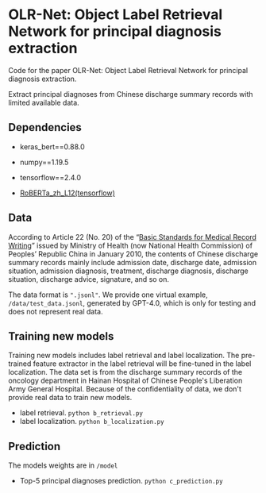 # OLR-Net: Object Label Retrieval Network for principal diagnosis extraction

Code for the paper OLR-Net: Object Label Retrieval Network for principal diagnosis extraction. 

Extract principal diagnoses from Chinese discharge summary records with limited available data.


## Dependencies
- keras_bert==0.88.0

- numpy==1.19.5

- tensorflow==2.4.0

- [RoBERTa_zh_L12(tensorflow)](https://github.com/brightmart/roberta_zh?tab=readme-ov-file)

## Data
According to Article 22 (No. 20) of the “[Basic Standards for Medical Record Writing](http://www.nhc.gov.cn/wjw/gfxwj/201304/1917f257cd774afa835cff168dc4ea41.shtml)” issued by Ministry of Health (now National Health Commission) of Peoples’ Republic China in January 2010, the contents of Chinese discharge summary records mainly include admission date, discharge date, admission situation, admission diagnosis, treatment, discharge diagnosis, discharge situation, discharge advice, signature, and so on. 

The data format is ``` ".jsonl" ```. We provide one virtual example, ``` /data/test_data.jsonl ```, generated by GPT-4.0, which is only for testing and does not represent real data.

## Training new models
Training new models includes label retrieval and label localization. The pre-trained feature extractor in the label retrieval will be fine-tuned in the label localization. The data set is from the discharge summary records of the oncology department in Hainan Hospital of Chinese People's Liberation Army General Hospital. Because of the confidentiality of data, we don't provide real data to train new models.

- label retrieval. ``` python b_retrieval.py ```
- label localization. ``` python b_localization.py ```

## Prediction
The models weights are in ``` /model ```
- Top-5 principal diagnoses prediction. ``` python c_prediction.py ```



